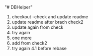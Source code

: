 "# DBHelper"

1. checkout -check and update readme
2. update readme after brach check2
3. update again from check
4. try again
5. one more
2. add from check2
4. try again
4.1 before rebase